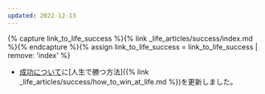 ```yaml
---
updated: 2022-12-13
---
```

{% capture link_to_life_success %}{% link _life_articles/success/index.md %}{% endcapture %}{% assign link_to_life_success = link_to_life_success | remove: 'index' %}

- [成功について]({{link_to_life_success}})に[人生で勝つ方法]({% link _life_articles/success/how_to_win_at_life.md %})を更新しました。